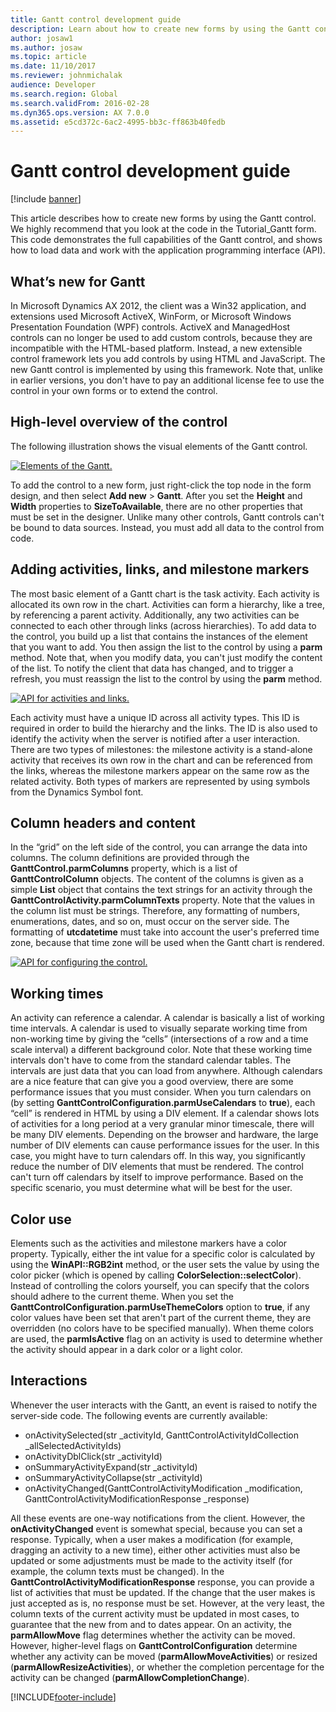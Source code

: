 ```yaml
---
title: Gantt control development guide
description: Learn about how to create new forms by using the Gantt control, including overviews of working times, color use, and interactions.
author: josaw1
ms.author: josaw
ms.topic: article
ms.date: 11/10/2017
ms.reviewer: johnmichalak
audience: Developer
ms.search.region: Global
ms.search.validFrom: 2016-02-28
ms.dyn365.ops.version: AX 7.0.0
ms.assetid: e5cd372c-6ac2-4995-bb3c-ff863b40fedb
---
```


# Gantt control development guide

[!include [banner](../includes/banner.md)]

This article describes how to create new forms by using the Gantt control. We highly recommend that you look at the code in the Tutorial_Gantt form. This code demonstrates the full capabilities of the Gantt control, and shows how to load data and work with the application programming interface (API).

## What’s new for Gantt

In Microsoft Dynamics AX 2012, the client was a Win32 application, and extensions used Microsoft ActiveX, WinForm, or Microsoft Windows Presentation Foundation (WPF) controls. ActiveX and ManagedHost controls can no longer be used to add custom controls, because they are incompatible with the HTML-based platform. Instead, a new extensible control framework lets you add controls by using HTML and JavaScript. The new Gantt control is implemented by using this framework. Note that, unlike in earlier versions, you don't have to pay an additional license fee to use the control in your own forms or to extend the control.

## High-level overview of the control
The following illustration shows the visual elements of the Gantt control.

[![Elements of the Gantt.](./media/ganttchartelements.png)](./media/ganttchartelements.png)

To add the control to a new form, just right-click the top node in the form design, and then select **Add new** &gt; **Gantt**. After you set the **Height** and **Width** properties to **SizeToAvailable**, there are no other properties that must be set in the designer. Unlike many other controls, Gantt controls can't be bound to data sources. Instead, you must add all data to the control from code.

## Adding activities, links, and milestone markers
The most basic element of a Gantt chart is the task activity. Each activity is allocated its own row in the chart. Activities can form a hierarchy, like a tree, by referencing a parent activity. Additionally, any two activities can be connected to each other through links (across hierarchies). To add data to the control, you build up a list that contains the instances of the element that you want to add. You then assign the list to the control by using a **parm** method. Note that, when you modify data, you can't just modify the content of the list. To notify the client that data has changed, and to trigger a refresh, you must reassign the list to the control by using the **parm** method.

[![API for activities and links.](./media/ganttchartactivitiesapi.png)](./media/ganttchartactivitiesapi.png)

Each activity must have a unique ID across all activity types. This ID is required in order to build the hierarchy and the links. The ID is also used to identify the activity when the server is notified after a user interaction. There are two types of milestones: the milestone activity is a stand-alone activity that receives its own row in the chart and can be referenced from the links, whereas the milestone markers appear on the same row as the related activity. Both types of markers are represented by using symbols from the Dynamics Symbol font.

## Column headers and content
In the “grid” on the left side of the control, you can arrange the data into columns. The column definitions are provided through the **GanttControl.parmColumns** property, which is a list of **GanttControlColumn** objects. The content of the columns is given as a simple **List** object that contains the text strings for an activity through the **GanttControlActivity.parmColumnTexts** property. Note that the values in the column list must be strings. Therefore, any formatting of numbers, enumerations, dates, and so on, must occur on the server side. The formatting of **utcdatetime** must take into account the user's preferred time zone, because that time zone will be used when the Gantt chart is rendered.

[![API for configuring the control.](./media/ganttchartconfigurationapi.png)](./media/ganttchartconfigurationapi.png)

## Working times
An activity can reference a calendar. A calendar is basically a list of working time intervals. A calendar is used to visually separate working time from non-working time by giving the “cells” (intersections of a row and a time scale interval) a different background color. Note that these working time intervals don't have to come from the standard calendar tables. The intervals are just data that you can load from anywhere. Although calendars are a nice feature that can give you a good overview, there are some performance issues that you must consider. When you turn calendars on (by setting **GanttControlConfiguration.parmUseCalendars** to **true**), each “cell” is rendered in HTML by using a DIV element. If a calendar shows lots of activities for a long period at a very granular minor timescale, there will be many DIV elements. Depending on the browser and hardware, the large number of DIV elements can cause performance issues for the user. In this case, you might have to turn calendars off. In this way, you significantly reduce the number of DIV elements that must be rendered. The control can't turn off calendars by itself to improve performance. Based on the specific scenario, you must determine what will be best for the user.

## Color use
Elements such as the activities and milestone markers have a color property. Typically, either the int value for a specific color is calculated by using the **WinAPI::RGB2int** method, or the user sets the value by using the color picker (which is opened by calling **ColorSelection::selectColor**). Instead of controlling the colors yourself, you can specify that the colors should adhere to the current theme. When you set the **GanttControlConfiguration.parmUseThemeColors** option to **true**, if any color values have been set that aren't part of the current theme, they are overridden (no colors have to be specified manually). When theme colors are used, the **parmIsActive** flag on an activity is used to determine whether the activity should appear in a dark color or a light color.

## Interactions
Whenever the user interacts with the Gantt, an event is raised to notify the server-side code. The following events are currently available:

-   onActivitySelected(str \_activityId, GanttControlActivityIdCollection \_allSelectedActivityIds)
-   onActivityDblClick(str \_activityId)
-   onSummaryActivityExpand(str \_activityId)
-   onSummaryActivityCollapse(str \_activityId)
-   onActivityChanged(GanttControlActivityModification \_modification, GanttControlActivityModificationResponse \_response)

All these events are one-way notifications from the client. However, the **onActivityChanged** event is somewhat special, because you can set a response. Typically, when a user makes a modification (for example, dragging an activity to a new time), either other activities must also be updated or some adjustments must be made to the activity itself (for example, the column texts must be changed). In the **GanttControlActivityModificationResponse** response, you can provide a list of activities that must be updated. If the change that the user makes is just accepted as is, no response must be set. However, at the very least, the column texts of the current activity must be updated in most cases, to guarantee that the new from and to dates appear. On an activity, the **parmAllowMove** flag determines whether the activity can be moved. However, higher-level flags on **GanttControlConfiguration** determine whether any activity can be moved (**parmAllowMoveActivities**) or resized (**parmAllowResizeActivities**), or whether the completion percentage for the activity can be changed (**parmAllowCompletionChange**).





[!INCLUDE[footer-include](../../../includes/footer-banner.md)]
